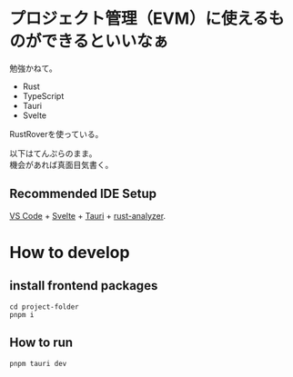# プロジェクト管理（EVM）に使えるものができるといいなぁ

勉強かねて。

+ Rust
+ TypeScript
+ Tauri
+ Svelte

RustRoverを使っている。

以下はてんぷらのまま。  
機会があれば真面目気書く。

## Recommended IDE Setup

[VS Code](https://code.visualstudio.com/) + [Svelte](https://marketplace.visualstudio.com/items?itemName=svelte.svelte-vscode) + [Tauri](https://marketplace.visualstudio.com/items?itemName=tauri-apps.tauri-vscode) + [rust-analyzer](https://marketplace.visualstudio.com/items?itemName=rust-lang.rust-analyzer).

# How to develop
## install frontend packages
```
cd project-folder
pnpm i
```

## How to run
```
pnpm tauri dev
```
